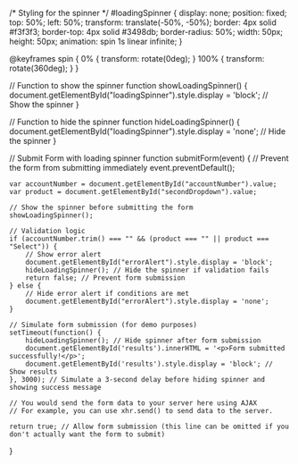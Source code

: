 <!-- Spinner for loading -->
<div id="loadingSpinner"></div>

/* Styling for the spinner */
#loadingSpinner {
    display: none;
    position: fixed;
    top: 50%;
    left: 50%;
    transform: translate(-50%, -50%);
    border: 4px solid #f3f3f3;
    border-top: 4px solid #3498db;
    border-radius: 50%;
    width: 50px;
    height: 50px;
    animation: spin 1s linear infinite;
}

@keyframes spin {
    0% { transform: rotate(0deg); }
    100% { transform: rotate(360deg); }
}



// Function to show the spinner
function showLoadingSpinner() {
    document.getElementById("loadingSpinner").style.display = 'block'; // Show the spinner
}

// Function to hide the spinner
function hideLoadingSpinner() {
    document.getElementById("loadingSpinner").style.display = 'none'; // Hide the spinner
}



// Submit Form with loading spinner
function submitForm(event) {
    // Prevent the form from submitting immediately
    event.preventDefault();

    var accountNumber = document.getElementById("accountNumber").value;
    var product = document.getElementById("secondDropdown").value;

    // Show the spinner before submitting the form
    showLoadingSpinner();

    // Validation logic
    if (accountNumber.trim() === "" && (product === "" || product === "Select")) {
        // Show error alert
        document.getElementById("errorAlert").style.display = 'block';
        hideLoadingSpinner(); // Hide the spinner if validation fails
        return false; // Prevent form submission
    } else {
        // Hide error alert if conditions are met
        document.getElementById("errorAlert").style.display = 'none';
    }

    // Simulate form submission (for demo purposes)
    setTimeout(function() {
        hideLoadingSpinner(); // Hide spinner after form submission
        document.getElementById('results').innerHTML = '<p>Form submitted successfully!</p>';
        document.getElementById('results').style.display = 'block'; // Show results
    }, 3000); // Simulate a 3-second delay before hiding spinner and showing success message

    // You would send the form data to your server here using AJAX
    // For example, you can use xhr.send() to send data to the server.

    return true; // Allow form submission (this line can be omitted if you don't actually want the form to submit)
}

